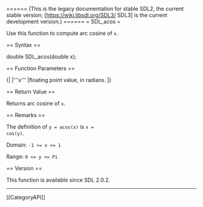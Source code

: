 ====== (This is the legacy documentation for stable SDL2, the current stable version; [https://wiki.libsdl.org/SDL3/ SDL3] is the current development version.) ======
= SDL_acos =

Use this function to compute arc cosine of <code>x</code>.

== Syntax ==

<syntaxhighlight lang='c'>
double SDL_acos(double x);
</syntaxhighlight>

== Function Parameters ==

{|
|'''x'''
|floating point value, in radians.
|}

== Return Value ==

Returns arc cosine of <code>x</code>.

== Remarks ==

The definition of <code>y = acos(x)</code> is <code>x = cos(y)</code>.

Domain: <code>-1 <= x <= 1</code>

Range: <code>0 <= y <= Pi</code>

== Version ==

This function is available since SDL 2.0.2.

----
[[CategoryAPI]]



